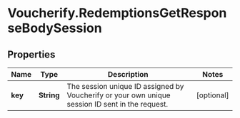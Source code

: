 # Voucherify.RedemptionsGetResponseBodySession

## Properties

Name | Type | Description | Notes
------------ | ------------- | ------------- | -------------
**key** | **String** | The session unique ID assigned by Voucherify or your own unique session ID sent in the request. | [optional] 


